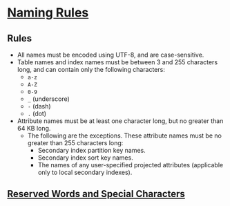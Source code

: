 # [Naming Rules](https://docs.aws.amazon.com/amazondynamodb/latest/developerguide/HowItWorks.NamingRulesDataTypes.html#HowItWorks.NamingRules)

## Rules
-   All names must be encoded using UTF-8, and are case-sensitive.
-   Table names and index names must be between 3 and 255 characters long, and can contain only the following characters:
    -   `a-z`
    -   `A-Z`
    -   `0-9`
    -   `_`  (underscore)
    -   `-`  (dash)
    -   `.`  (dot)
-   Attribute names must be at least one character long, but no greater than 64 KB long.
	- The following are the exceptions. These attribute names must be no greater than 255 characters long:
	    -   Secondary index partition key names.
	    -   Secondary index sort key names.
	    -   The names of any user-specified projected attributes (applicable only to local secondary indexes).


## [Reserved Words and Special Characters](https://docs.aws.amazon.com/amazondynamodb/latest/developerguide/ReservedWords.html)

<!--stackedit_data:
eyJoaXN0b3J5IjpbNTg2Mzg0OTc1XX0=
-->